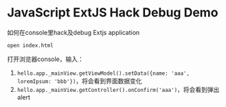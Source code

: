 JavaScript ExtJS Hack Debug Demo
=====================

如何在console里hack及debug Extjs application

```
open index.html
```

打开浏览器console，输入：
1. `hello.app._mainView.getViewModel().setData({name: 'aaa', loremIpsum: 'bbb'})`，将会看到界面数据变化
2. `hello.app._mainView.getController().onConfirm('aaa')`，将会看到弹出alert